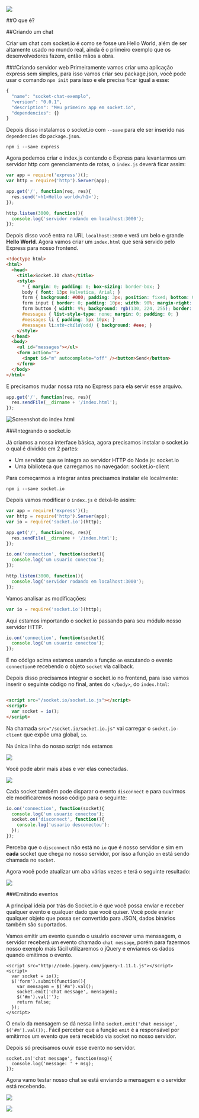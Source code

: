 ![](http://faunaurbana.com.br/wp-content/uploads/2014/10/pedagios-paulistas-junho.jpg)

##O que é?


##Criando um chat

Criar um chat com socket.io é como se fosse um Hello World, além de ser altamente usado no mundo real, ainda é o primeiro exemplo que os desenvolvedores fazem, então mãos a obra.

###Criando servidor web
Primeiramente vamos criar uma aplicação express sem simples, para isso vamos criar seu package.json, você pode usar o comando `npm init` para isso e ele precisa ficar igual a esse:

```js
{
  "name": "socket-chat-exemplo",
  "version": "0.0.1",
  "description": "Meu primeiro app em socket.io",
  "dependencies": {}
}
```

Depois disso instalamos o socket.io com `--save` para ele ser inserido nas `dependencies` do `package.json`.

```
npm i --save express
```

Agora podemos criar o index.js contendo o Express para levantarmos um servidor http com gerenciamento de rotas, o `index.js` deverá ficar assim:

```js
var app = require('express')();
var http = require('http').Server(app);

app.get('/', function(req, res){
  res.send('<h1>Hello world</h1>');
});

http.listen(3000, function(){
  console.log('servidor rodando em localhost:3000');
});
```


Depois disso você entra na URL `localhost:3000` e verá um belo e grande **Hello World**. Agora vamos criar um `index.html` que será servido pelo Express para nosso frontend.

```html
<!doctype html>
<html>
  <head>
    <title>Socket.IO chat</title>
    <style>
      * { margin: 0; padding: 0; box-sizing: border-box; }
      body { font: 13px Helvetica, Arial; }
      form { background: #000; padding: 3px; position: fixed; bottom: 0; width: 100%; }
      form input { border: 0; padding: 10px; width: 90%; margin-right: .5%; }
      form button { width: 9%; background: rgb(130, 224, 255); border: none; padding: 10px; }
      #messages { list-style-type: none; margin: 0; padding: 0; }
      #messages li { padding: 5px 10px; }
      #messages li:nth-child(odd) { background: #eee; }
    </style>
  </head>
  <body>
    <ul id="messages"></ul>
    <form action="">
      <input id="m" autocomplete="off" /><button>Send</button>
    </form>
  </body>
</html>
```


E precisamos mudar nossa rota no Express para ela servir esse arquivo.

```js
app.get('/', function(req, res){
  res.sendFile(__dirname + '/index.html');
});
```

![Screenshot do index.html](https://cldup.com/DmTV-jmdaz-3000x3000.png)

###Integrando o socket.io

Já criamos a nossa interface básica, agora precisamos instalar o socket.io o qual é dividido em 2 partes:

- Um servidor que se integra ao servidor HTTP do Node.js: socket.io
- Uma biblioteca que carregamos no navegador: socket.io-client

Para começarmos a integrar antes precisamos instalar ele localmente:

```
npm i --save socket.io
```

Depois vamos modificar o `index.js` e deixá-lo assim:

```js
var app = require('express')();
var http = require('http').Server(app);
var io = require('socket.io')(http);

app.get('/', function(req, res){
  res.sendFile(__dirname + '/index.html');
});

io.on('connection', function(socket){
  console.log('um usuario conectou');
});

http.listen(3000, function(){
  console.log('servidor rodando em localhost:3000');
});
```

Vamos analisar as modificações:

```js
var io = require('socket.io')(http);
```

Aqui estamos importando o socket.io passando para seu módulo nosso servidor HTTP.

```js
io.on('connection', function(socket){
  console.log('um usuario conectou');
});
```

E no código acima estamos usando a função `on` escutando o evento `connection`e recebendo o objeto `socket` via callback.

Depois disso precisamos integrar o socket.io no frontend, para isso vamos inserir o seguinte código no final, antes do `</body>`, do `index.html`:

```html

<script src="/socket.io/socket.io.js"></script>
<script>
  var socket = io();
</script>
```

Na chamada `src="/socket.io/socket.io.js"` vai carregar o `socket.io-client` que expõe uma global, `io`.

Na única linha do nosso script nós estamos


![](https://cldup.com/OcJ3ZUv38U-1200x1200.png)

Você pode abrir mais abas e ver elas conectadas.

![](https://cldup.com/79UNmKTVRt-1200x1200.png)

Cada socket também pode disparar o evento `disconnect` e para ouvirmos ele modificaremos nosso código para o seguinte:

```js
io.on('connection', function(socket){
  console.log('um usuario conectou');
  socket.on('disconnect', function(){
    console.log('usuario desconectou');
  });
});
```

Perceba que o `disconnect` não está no `io` que é nosso servidor e sim em **cada** socket que chega no nosso servidor, por isso a função `on` está sendo chamada no `socket`.

Agora você pode atualizar um aba várias vezes e terá o seguinte resultado:

![](https://cldup.com/_eJqTwAVyi-2000x2000.png)

###Emitindo eventos

A principal ideia por trás do Socket.io é que você possa enviar e receber qualquer evento e qualquer dado que você quiser. Você pode enviar qualquer objeto que possa ser convertido para JSON, dados binários também são suportados.

Vamos emitir um evento quando o usuário escrever uma menssagem, o servidor receberá um evento chamado `chat message`, porém para fazermos nosso exemplo mais fácil utilizaremos o jQuery e enviamos os dados quando emitimos o evento.

```
<script src="http://code.jquery.com/jquery-1.11.1.js"></script>
<script>
  var socket = io();
  $('form').submit(function(){
    var mensagem = $('#m').val();
    socket.emit('chat message', mensagem);
    $('#m').val('');
    return false;
  });
</script>
```

O envio da mensagem se dá nessa linha `socket.emit('chat message', $('#m').val());`. Fácil perceber que a função `emit` é a responsável por emitirmos um evento que será recebido via socket no nosso servidor.

Depois só precisamos ouvir esse evento no servidor.

```
socket.on('chat message', function(msg){
  console.log('message: ' + msg);
});
```

Agora vamo testar nosso chat se está enviando a mensagem e o servidor está recebendo.

![](https://cldup.com/jiMht0-GPF.thumb.png)

![](https://cldup.com/VkN6AJOB6f-1200x1200.png)





